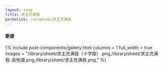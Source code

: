```yaml
---
layout: song
title: 求主充满我
permalink: /songbook/求主充满我
---
```


#### 歌谱

{% include post-components/gallery.html
    columns = 1
    full_width = true
    images = "/library/sheet/求主充满我（十字架）.png,/library/sheet/求主充满我-吉他谱.png,/library/sheet/求主充满我.png,"
%}
